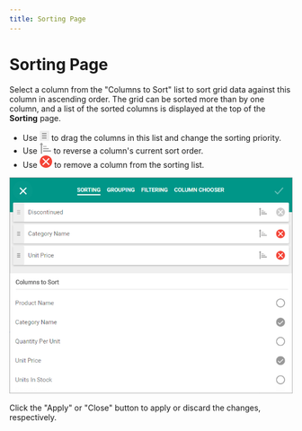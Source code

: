 ```yaml
---
title: Sorting Page
---
```

# Sorting Page
Select a column from the "Columns to Sort" list to sort grid data against this column in ascending order. The grid can be sorted more than by one column, and a list of the sorted columns is displayed at the top of the **Sorting** page.
* Use ![eud-grid-customizationdialog-sorting-drag](../../../images/img128887.png) to drag the columns in this list and change the sorting priority.
* Use ![eud-grid-customizationdialog-sorting-order](../../../images/img128888.png) to reverse a column's current sort order.
* Use ![eud-grid-customizationdialog-sorting-delete](../../../images/img128889.png) to remove a column from the sorting list.

![eud-grid-customizationdialog-sortingpage](../../../images/img128886.png)

Click the "Apply" or "Close" button to apply or discard the changes, respectively.